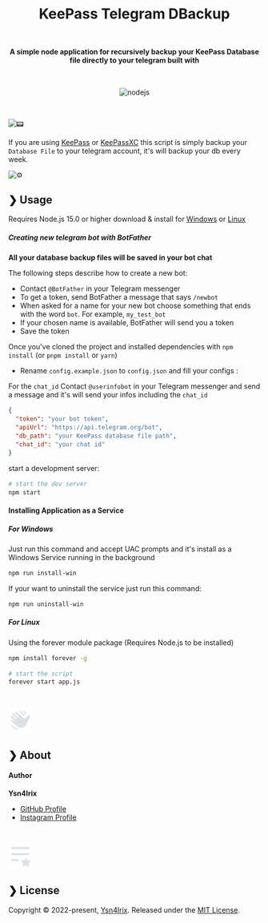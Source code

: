 <h1 align="center">
  KeePass Telegram DBackup
</h1>

<br>

<p align="center">
  <b>A simple node application for recursively backup your KeePass Database file directly to your telegram built with
  </b>
  <br>
</p>

<br/>

<p align="center">
  <img width="200px" src="https://res.cloudinary.com/ydevcloud/image/upload/v1658183164/yassi/mgkhs4y9ydmoyjyozulf.svg" align="center" alt="nodejs" />
</p>

<br>

![📟](https://res.cloudinary.com/ydevcloud/image/upload/v1656874185/asm9cp84cbuuqmarw9wq.png)

If you are using [KeePass](https://keepass.info/) or [KeePassXC](https://keepassxc.org/) this script is simply backup your `Database File` to your telegram account, it's will backup your db every week.

![⚙️](https://res.cloudinary.com/ydevcloud/image/upload/v1656874522/fmfktytvymbnnc0fg4zz.png)

## ❯ Usage

Requires Node.js 15.0 or higher download & install for [Windows](https://nodejs.org/en/download/) or [Linux](https://nodejs.org/en/download/)

##### Creating new telegram bot with BotFather

**All your database backup files will be saved in your bot chat**

The following steps describe how to create a new bot:

- Contact `@BotFather` in your Telegram messenger
- To get a token, send BotFather a message that says `/newbot`
- When asked for a name for your new bot choose something that ends with the word `bot`. For example, `my_test_bot`
- If your chosen name is available, BotFather will send you a token
- Save the token

Once you've cloned the project and installed dependencies with `npm install` (or `pnpm install` or `yarn`)

- Rename `config.example.json` to `config.json` and fill your configs :

For the `chat_id` Contact `@userinfobot` in your Telegram messenger and send a message and it's will send your infos including the `chat_id`

```json
{
  "token": "your bot token",
  "apiUrl": "https://api.telegram.org/bot",
  "db_path": "your KeePass database file path",
  "chat_id": "your chat id"
}
```

start a development server:

```sh
# start the dev server
npm start
```

#### Installing Application as a Service

##### For Windows

Just run this command and accept UAC prompts and it's install as a Windows Service running in the background

```sh
npm run install-win
```

If your want to uninstall the service just run this command:

```sh
npm run uninstall-win
```

##### For Linux

Using the forever module package (Requires Node.js to be installed)

```sh
npm install forever -g
```

```sh
# start the script
forever start app.js
```

<br>

![🙌](https://raw.githubusercontent.com/ahmadawais/stuff/master/images/git/connect.png)

## ❯ About

#### Author

**Ysn4Irix**

- [GitHub Profile](https://github.com/Ysn4irix)
- [Instagram Profile](https://instagram.com/ysn.irix)

<br>

![📃](https://raw.githubusercontent.com/ahmadawais/stuff/master/images/git/license.png)

## ❯ License

Copyright © 2022-present, [Ysn4Irix](https://github.com/Ysn4Irix).
Released under the [MIT License](LICENSE).
